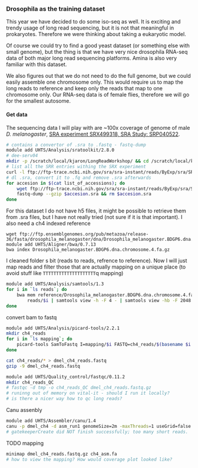 ### Drosophila as the training dataset

This year we have decided to do some iso-seq as well. It is exciting and trendy usage of long read sequencing, but it is not that meaningful in prokaryotes.
Therefore we were thinking about taking a eukaryotic model.

Of course we could try to find a good yeast dataset (or something else with small genome),
but the thing is that we have very nice drosophila RNA-seq data of both major long read sequencing platforms.
Amina is also very familiar with this dataset.

We also figures out that we do not need to do the full genome, but we could easily assemble one chromosome only.
This would require us to map the long reads to reference and keep only the reads that map to one chromosome only.
Our RNA-seq data is of female flies, therefore we will go for the smallest autosome.

#### Get data

The sequencing data I will play with are ~100x coverage of genome of male _D. melanogaster_, [SRA experiment
SRX499318, SRA Study: SRP040522](https://www.ncbi.nlm.nih.gov/Traces/study/?acc=SRX499318).

```bash
# contains a convertor of .sra to .fastq - fastq-dump
module add UHTS/Analysis/sratoolkit/2.8.0
# dee-serv04
mkdir -p /scratch/local/kjaron/LongReadWorkshop/ && cd /scratch/local/kjaron/LongReadWorkshop/
# list all the SRR entries withing the SRX experiment
curl -l ftp://ftp-trace.ncbi.nih.gov/sra/sra-instant/reads/ByExp/sra/SRX/SRX499/SRX499318/ > list_of_accessions
# dl .sra, convert it to .fq and remove .sra afterwards
for accesion in $(cat list_of_accessions); do
    wget ftp://ftp-trace.ncbi.nih.gov/sra/sra-instant/reads/ByExp/sra/SRX/SRX499/SRX499318/$accesion/$accesion.sra
    fastq-dump --gzip $accesion.sra && rm $accesion.sra
done
```

For this dataset I do not have h5 files, it might be possible to retrieve them from .sra files, but I have not really tried (not sure if it is that important). I also need a ch4 indexed reference

```
wget ftp://ftp.ensemblgenomes.org/pub/metazoa/release-36/fasta/drosophila_melanogaster/dna/Drosophila_melanogaster.BDGP6.dna.chromosome.4.fa.gz
module add UHTS/Aligner/bwa/0.7.13
bwa index Drosophila_melanogaster.BDGP6.dna.chromosome.4.fa.gz
```

I cleaned folder s bit (reads to reads, refrence to reference).
Now I will just map reads and filter those that are actually mapping on a unique place (to avoid stuff like `TTTTTTTTTTTTTTTTTTTT`q mapping)

```bash
module add UHTS/Analysis/samtools/1.3
for i in `ls reads`; do
    bwa mem reference/Drosophila_melanogaster.BDGP6.dna.chromosome.4.fa.gz \
        reads/$i | samtools view -h -F 4 - | samtools view -hb -F 2048 - > mapping/$(basename $i .fastq.gz).bam &
done
```

convert bam to fastq

```bash
module add UHTS/Analysis/picard-tools/2.2.1
mkdir ch4_reads
for i in `ls mapping`; do
    picard-tools SamToFastq I=mapping/$i FASTQ=ch4_reads/$(basename $i .bam).fastq QUIET=true
done
```

```bash
cat ch4_reads/* > dmel_ch4_reads.fastq
gzip -9 dmel_ch4_reads.fastq

module add UHTS/Quality_control/fastqc/0.11.2
mkdir ch4_reads_QC
# fastqc -d tmp -o ch4_reads_QC dmel_ch4_reads.fastq.gz
# runinng out of memory on vital-it - should I run it locally?
# is there a nicer way how to qc long reads?
```

Canu assenbly

```bash
module add UHTS/Assembler/canu/1.4
canu -p dmel_ch4 -d asm_run1 genomeSize=2m -maxThreads=1 useGrid=false -pacbio-raw dmel_ch4_reads.fastq.gz
# gatekeeperCreate did NOT finish successfully; too many short reads.  Check your reads!
```



TODO mapping

```bash
minimap dmel_ch4_reads.fastq.gz ch4_asm.fa
# how to view the mapping? How would coverage plot looked like?
```
